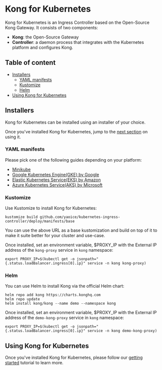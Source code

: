 # Kong for Kubernetes

Kong for Kubernetes is an Ingress Controller based on the
Open-Source Kong Gateway. It consists of two components:

- **Kong**: the Open-Source Gateway
- **Controller**: a daemon process that integrates with the
  Kubernetes platform and configures Kong.

## Table of content

- [Installers](#installers)
    - [YAML manifests](#yaml-manifests)
    - [Kustomize](#kustomize)
    - [Helm](#helm)
- [Using Kong for Kubernetes](#using-kong-for-kubernetes)

## Installers

Kong for Kubernetes can be installed using an installer of
your choice.

Once you've installed Kong for Kubernetes,
jump to the [next section](#using-kong-for-kubernetes)
on using it.

### YAML manifests

Please pick one of the following guides depending on your platform:

- [Minikube](minikube.md)
- [Google Kubernetes Engine(GKE) by Google](gke.md)
- [Elastic Kubernetes Service(EKS) by Amazon](eks.md)
- [Azure Kubernetes Service(AKS) by Microsoft](aks.md)

### Kustomize

Use Kustomize to install Kong for Kubernetes:

```
kustomize build github.com/yaoice/kubernetes-ingress-controller/deploy/manifests/base
```

You can use the above URL as a base kustomization and build on top of it
to make it suite better for your cluster and use-case.

Once installed, set an environment variable, $PROXY_IP with the External IP address of
the `kong-proxy` service in `kong` namespace:

```
export PROXY_IP=$(kubectl get -o jsonpath="{.status.loadBalancer.ingress[0].ip}" service -n kong kong-proxy)
```

### Helm

You can use Helm to install Kong via the official Helm chart:

```
helm repo add kong https://charts.konghq.com
helm repo update
helm install kong/kong --name demo --namespace kong
```

Once installed, set an environment variable, $PROXY_IP with the External IP address of
the `demo-kong-proxy` service in `kong` namespace:

```
export PROXY_IP=$(kubectl get -o jsonpath="{.status.loadBalancer.ingress[0].ip}" service -n kong demo-kong-proxy)
```

## Using Kong for Kubernetes

Once you've installed Kong for Kubernetes, please follow our
[getting started](../guides/getting-started.md) tutorial to learn more.
